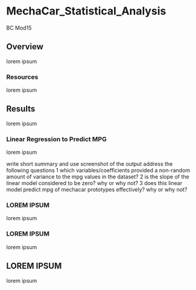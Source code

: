 # MechaCar_Statistical_Analysis
BC Mod15

## Overview
lorem ipsum

### Resources
lorem ipsum

## Results
lorem ipsum

### Linear Regression to Predict MPG
lorem ipsum

write short summary and use screenshot of the output
address the following questions
1 which variables/coefficients provided a non-random amount of variance to the
mpg values in the dataset?
2 is the slope of the linear model considered to be zero? why or why not?
3 does this linear model predict mpg of mechacar prototypes effectively? why or
why not?

### LOREM IPSUM
lorem ipsum

### LOREM IPSUM
lorem ipsum

## LOREM IPSUM
lorem ipsum

